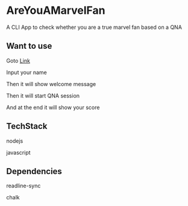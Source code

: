 # AreYouAMarvelFan
A CLI App to check whether you are a true marvel fan based on a QNA

## Want to use

Goto [Link](https://replit.com/@IM-Suryakant-Ku/AreYouAMarvelFan?embed=1&output=1)

Input your name

Then it will show welcome message

Then it will start QNA session

And at the end it will show your score

## TechStack

nodejs

javascript

## Dependencies

readline-sync

chalk
